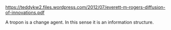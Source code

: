
https://teddykw2.files.wordpress.com/2012/07/everett-m-rogers-diffusion-of-innovations.pdf

A tropon is a change agent. In this sense it is an information structure.
